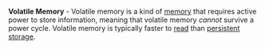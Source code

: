 **Volatile Memory** - Volatile memory is a kind of [memory](docs/Definitions/Memory.md) that requires active power to store information, meaning that volatile memory *cannot* survive a power cycle. Volatile memory is typically faster to [read](docs/Definitions/Read.md) than [persistent storage](docs/Definitions/Persistent%20Storage.md).